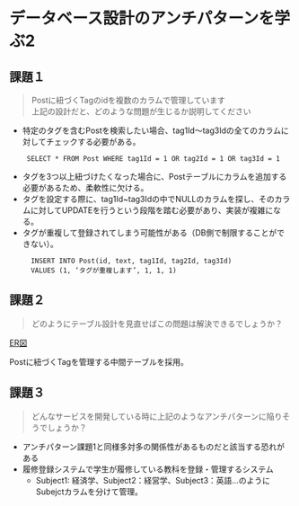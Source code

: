 # データベース設計のアンチパターンを学ぶ2

## 課題１
> Postに紐づくTagのidを複数のカラムで管理しています  
上記の設計だと、どのような問題が生じるか説明してください

- 特定のタグを含むPostを検索したい場合、tag1Id〜tag3Idの全てのカラムに対してチェックする必要がある。
  ```
   SELECT * FROM Post WHERE tag1Id = 1 OR tag2Id = 1 OR tag3Id = 1
   ```
- タグを3つ以上紐づけたくなった場合に、Postテーブルにカラムを追加する必要があるため、柔軟性に欠ける。
- タグを設定する際に、tag1Id~tag3Idの中でNULLのカラムを探し、そのカラムに対してUPDATEを行うという段階を踏む必要があり、実装が複雑になる。
- タグが重複して登録されてしまう可能性がある（DB側で制限することができない）。
  ```
    INSERT INTO Post(id, text, tag1Id, tag2Id, tag3Id)
    VALUES (1, ‘タグが重複します’, 1, 1, 1)
  ```
  
## 課題２
> どのようにテーブル設計を見直せばこの問題は解決できるでしょうか？

[ER図](./ER%E5%9B%B3.md)

Postに紐づくTagを管理する中間テーブルを採用。

## 課題３
> どんなサービスを開発している時に上記のようなアンチパターンに陥りそうでしょうか？

- アンチパターン課題1と同様多対多の関係性があるものだと該当する恐れがある
- 履修登録システムで学生が履修している教科を登録・管理するシステム
  - Subject1: 経済学、Subject2：経営学、Subject3：英語…のようにSubejctカラムを分けて管理。
